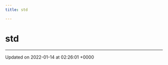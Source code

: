 ```yaml
---
title: std

---
```


# std








-------------------------------

Updated on 2022-01-14 at 02:26:01 +0000
